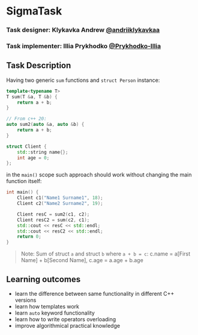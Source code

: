 # SigmaTask
### Task designer: Klykavka Andrew [@andriiklykavkaa](https://github.com/andriiklykavkaa)
### Task implementer: Illia Prykhodko [@Prykhodko-Illia](https://github.com/Prykhodko-Illia)

## Task Description
Having two generic `sum` functions and `struct Person` instance: 
```c++
template<typename T>
T sum(T &a, T &b) {
    return a + b;
}

// From c++ 20:
auto sum2(auto &a, auto &b) {
    return a + b;
}

struct Client {
    std::string name{};
    int age = 0;
};
```
in the `main()` scope such approach should work without changing the main function itself:
```c++
int main() {
    Client c1("Name1 Surname1", 18);
    Client c2("Name2 Surname2", 19);

    Client resC = sum2(c1, c2);
    Client resC2 = sum(c2, c1);
    std::cout << resC << std::endl;
    std::cout << resC2 << std::endl;
    return 0;
}
```

> Note: Sum of struct `a` and struct `b` where `a + b = c`: c.name = a[First Name] + b[Second Name], c.age = a.age + b.age

## Learning outcomes
- learn the difference between same functionality in different C++ versions
- learn how templates work
- learn `auto` keyword functionality
- learn how to write operators overloading
- improve algorithmical practical knowledge
